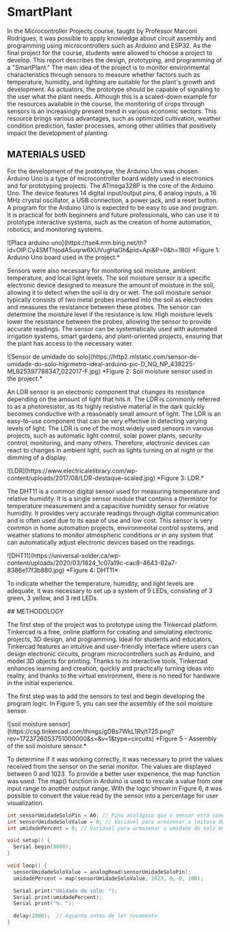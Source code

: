 # SmartPlant
<p>
  In the Microcontroller Projects course, taught by Professor Marconi Rodrigues, it was possible to apply knowledge about circuit assembly and programming using microcontrollers such as Arduino and ESP32. As the final project for the course, students were allowed to choose a project to develop. This report describes the design, prototyping, and programming of a "SmartPlant." The main idea of the project is to monitor environmental characteristics through sensors to measure whether factors such as temperature, humidity, and lighting are suitable for the plant's growth and development. As actuators, the prototype should be capable of signaling to the user what the plant needs. Although this is a scaled-down example for the resources available in the course, the monitoring of crops through sensors is an increasingly present trend in various economic sectors. This resource brings various advantages, such as optimized cultivation, weather condition prediction, faster processes, among other utilities that positively impact the development of planting.</p>

## MATERIALS USED
<p>
  For the development of the prototype, the Arduino Uno was chosen. Arduino Uno is a type of microcontroller board widely used in electronics and for prototyping projects. The ATmega328P is the core of the Arduino Uno. The device features 14 digital input/output pins, 6 analog inputs, a 16 MHz crystal oscillator, a USB connection, a power jack, and a reset button. A program for the Arduino Uno is expected to be easy to use and program. It is practical for both beginners and future professionals, who can use it to prototype interactive systems, such as the creation of home automation, robotics, and monitoring systems.
</p>
![Placa arduino uno](https://tse4.mm.bing.net/th?id=OIP.Cy4SMThjodA5uqrw6XUVugHaGh&pid=Api&P=0&h=180)
*Figure 1: Arduino Uno board used in the project.*
<p>
  Sensors were also necessary for monitoring soil moisture, ambient temperature, and local light levels. The soil moisture sensor is a specific electronic device designed to measure the amount of moisture in the soil, allowing it to detect when the soil is dry or wet. The soil moisture sensor typically consists of two metal probes inserted into the soil as electrodes and measures the resistance between these probes. The sensor can determine the moisture level if the resistance is low. High moisture levels lower the resistance between the probes, allowing the sensor to provide accurate readings. The sensor can be systematically used with automated irrigation systems, smart gardens, and plant-oriented projects, ensuring that the plant has access to the necessary water.
</p>
![Sensor de umidade do solo](https://http2.mlstatic.com/sensor-de-umidade-do-solo-higrmetro-ideal-arduino-pic-D_NQ_NP_438225-MLB25397788347_022017-F.jpg)
*Figure 2: Soil moisture sensor used in the project.*
<p>
  An LDR sensor is an electronic component that changes its resistance depending on the amount of light that hits it. The LDR is commonly referred to as a photoresistor, as its highly resistive material in the dark quickly becomes conductive with a reasonably small amount of light. The LDR is an easy-to-use component that can be very effective in detecting varying levels of light. The LDR is one of the most widely used sensors in various projects, such as automatic light control, solar power plants, security control, monitoring, and many others. Therefore, electronic devices can react to changes in ambient light, such as lights turning on at night or the dimming of a display.
</p>
![LDR](https://www.electricalelibrary.com/wp-content/uploads/2017/08/LDR-destaque-scaled.jpg)
*Figure 3: LDR.*
<p>
  The DHT11 is a common digital sensor used for measuring temperature and relative humidity. It is a single sensor module that contains a thermistor for temperature measurement and a capacitive humidity sensor for relative humidity. It provides very accurate readings through digital communication and is often used due to its ease of use and low cost. This sensor is very common in home automation projects, environmental control systems, and weather stations to monitor atmospheric conditions or in any system that can automatically adjust electronic devices based on the readings.
</p>
![DHT11](https://universal-solder.ca/wp-content/uploads/2020/03/1824_1c07a19c-cac8-4643-82a7-8386e17f3b880.jpg)
*Figure 4: DHT11*
<p>
  To indicate whether the temperature, humidity, and light levels are adequate, it was necessary to set up a system of 9 LEDs, consisting of 3 green, 3 yellow, and 3 red LEDs.
</p>
## METHODOLOGY
<p>
  The first step of the project was to prototype using the Tinkercad platform. Tinkercad is a free, online platform for creating and simulating electronic projects, 3D design, and programming. Ideal for students and educators, Tinkercad features an intuitive and user-friendly interface where users can design electronic circuits, program microcontrollers such as Arduino, and model 3D objects for printing. Thanks to its interactive tools, Tinkercad enhances learning and creation, quickly and practically turning ideas into reality, and thanks to the virtual environment, there is no need for hardware in the initial experience.

The first step was to add the sensors to test and begin developing the program logic. In Figure 5, you can see the assembly of the soil moisture sensor.
</p>
![soil moisture sensor](https://csg.tinkercad.com/things/gDBs7WkL1Rv/t725.png?rev=1723726053751000000&s=&v=1&type=circuits)
*Figure 5 - Assembly of the soil moisture sensor.*
<p>
  To determine if it was working correctly, it was necessary to print the values received from the sensor on the serial monitor. The values are displayed between 0 and 1023. To provide a better user experience, the map function was used. The map() function in Arduino is used to rescale a value from one input range to another output range. With the logic shown in Figure 6, it was possible to convert the value read by the sensor into a percentage for user visualization.
</p>

```C
int sensorUmidadeSoloPin = A0; // Pino analógico que o sensor está conectado
int sensorUmidadeSoloValue = 0; // Variável para armazenar a leitura do sensor
int umidadePercent = 0; // Variável para armazenar a umidade do solo em porcentagem

void setup() {
  Serial.begin(9600);  
}

void loop() {
  sensorUmidadeSoloValue = analogRead(sensorUmidadeSoloPin);  
  umidadePercent = map(sensorUmidadeSoloValue, 1023, 0, 0, 100);

  Serial.print("Umidade do solo: ");
  Serial.print(umidadePercent);
  Serial.print("%. ");

  delay(2000);  // Aguarda antes de ler novamente
}
```

